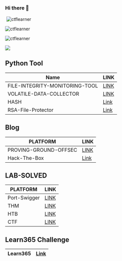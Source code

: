 ### Hi there 👋

<!--
**ctflearner/ctflearner** is a ✨ _special_ ✨ repository because its `README.md` (this file) appears on your GitHub profile.

Here are some ideas to get you started:

- 🔭 I’m currently working on ...
- 🌱 I’m currently learning ...
- 👯 I’m looking to collaborate on ...
- 🤔 I’m looking for help with ...
- 💬 Ask me about ...
- 📫 How to reach me: ...
- 😄 Pronouns: ...
- ⚡ Fun fact: ...
--> 

<p>&nbsp;<img align="center" src="https://github-readme-stats.vercel.app/api?username=ctflearner&show_icons=true&locale=en" alt="ctflearner" /></p>

<p><img align="center" src="https://github-readme-streak-stats.herokuapp.com/?user=ctflearner&" alt="ctflearner" /></p> 
<p align="left"> <img src="https://komarev.com/ghpvc/?username=ctflearner&label=Profile%20views&color=0e75b6&style=flat" alt="ctflearner" /> </p>

![](https://komarev.com/ghpvc/?username=ctflearner&label=PROFILE+VIEWS)
## Python Tool

|Name                           |   LINK|
|-------------------------------|-------|
|FILE-INTEGRITY-MONITORING-TOOL |[LINK](https://github.com/ctflearner/Python-File-Integrity-Monitoring-Tool)|
|VOLATILE-DATA-COLLECTOR        |[LINK](https://github.com/ctflearner/VolatileDataCollector_inPython)|
|HASH                           |[Link](https://github.com/ctflearner/Hash)|
|RSA-File-Protector             |[Link](https://github.com/ctflearner/RSA-File-Protector)|


## Blog
|PLATFORM             | LINK                                                              |
|---------------------|-------------------------------------------------------------------|
|PROVING-GROUND-OFFSEC|[LINK](https://github.com/ctflearner/Proving-Ground-OffSec-Writeup)|
|Hack-The-Box         |[Link](https://github.com/ctflearner/Hack-The-Box)                 |

## LAB-SOLVED
|PLATFORM             | LINK                                                                |
|---------------------|---------------------------------------------------------------------|
|Port-Swigger         |[LINK](https://github.com/ctflearner/Portswigger-Academy-Labs-Solved)|
|THM                  |[LINK](https://tryhackme.com/p/Affan1101)                            |
|HTB                  |[LINK](https://app.hackthebox.com/profile/589151)                    |
|CTF                  |[LINK](https://ctftime.org/team/179378)                                                             |


## Learn365 Challenge
|Learn365|[Link](https://github.com/ctflearner/Learn365)|
|--------|----------------------------------------------|
